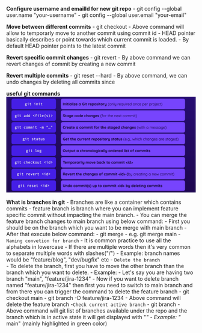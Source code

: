 **Configure username and emailId for new git repo**
    - git config --global user.name "your-username"
    - git config --global user.email "your-email"

**Move between different commits**
    - git checkout <id>
    - Above command will allow to temporarly move to another commit using commit id
    - HEAD pointer basically describes or point towards which current commit is loaded.
    - By default HEAD pointer points to the latest commit

**Revert specific commit changes**
    - git revert <id>
    - By above command we can revert changes of commit by creating a new commit

**Revert multiple commits**
    - git reset --hard <id>
    - By above command, we can undo changes by deleting all commits since <id>

**useful git commands**
![Git commands](commands.png)


**What is branches in git**
    -  Branches are like a container which contains commits
    - feature branch is branch where you can implement feature specific commit without impacting the main branch.
    - You can merge the feature branch changes to main branch using below command:
        - First you should be on the branch which you want to be merge with main branch
        - After that execute below command:
            - git merge <branchName>
            - e.g. git merge main
    -`Naming convetion for branch`
        - It is common practice to use all the alphabets in lowercase
        - If there are multiple words then it's very common to separate multiple words with slashes("/")
        - Example: branch names would be "feature/blog", "dev/bugfix" etc
    - `Delete the branch`    
        - To delete the branch, first you have to move the other branch than the branch which you want to delete.
        - Example:
            - Let's say you are having two branch "main", "feature/jira-1234"
            - Now if you want to delete branch named "feature/jira-1234" then first you need to switch to main branch and from there you can trigger the command to delete the feature branch
            - git checkout main
            - git branch -D feature/jira-1234
            - Above command will delete the feature branch
    -`Check current active branch`
        - git branch
        - Above command will git list of branches available under the repo and the branch which is in active state it will get displayed with "*"
        - Example: "* main" (mainly highlighted in green color)
